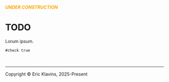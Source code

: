 <span style='color: orange'>***UNDER CONSTRUCTION***</span>
 # TODO

Lorum ipsum.


```lean
#check true
```

<div style='height=50px'>&nbsp;</div><hr>
Copyright © Eric Klavins, 2025-Present
